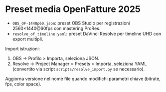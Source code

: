 # Preset media OpenFatture 2025

- `OBS_OF-1440p60.json`: preset OBS Studio per registrazioni 2560×1440@60fps con mastering ProRes.
- `resolve_of_timeline.yaml`: preset DaVinci Resolve per timeline UHD con export multipli.

Import istruzioni:
1. OBS → Profilo > Importa, seleziona JSON.
2. Resolve → Project Manager > Presets > Importa, seleziona YAML (convertito via script `scripts/resolve_import.py` se necessario).

Aggiorna versione nel nome file quando modifichi parametri chiave (bitrate, fps, color space).

